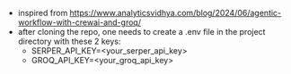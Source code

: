 - inspired from https://www.analyticsvidhya.com/blog/2024/06/agentic-workflow-with-crewai-and-groq/
- after cloning the repo, one needs to create a .env file in the project directory with these 2 keys:
	- SERPER_API_KEY=<your_serper_api_key>
	- GROQ_API_KEY=<your_groq_api_key>
